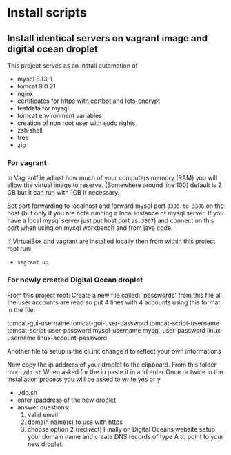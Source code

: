 # Install scripts
## Install identical servers on vagrant image and digital ocean droplet

This project serves as an install automation of 
- mysql 8.13-1
- tomcat 9.0.21
- nginx
- certificates for https with certbot and lets-encrypt
- testdata for mysql
- tomcat environment variables
- creation of non root user with sudo rights
- zsh shell 
- tree
- zip

### For vagrant
In Vagrantfile adjust how much of your computers memory (RAM) you will allow the virtual image to reserve. (Somewhere around line 100) default is 2 GB but it can run with 1GB if necessary.

Set port forwarding to localhost and forward mysql port `3306 to 3306` on the host (but only if you are note running a local instance of mysql server. If you have a local mysql server just put host port as: `3307`) and connect on this port when using on mysql workbench and from java code.

If VirtualBox and vagrant are installed locally then from within this project root run:
- `vagrant up`

### For newly created Digital Ocean droplet
From this project root:
Create a new file called: 'passwords' from this file all the user accounts are read so put 4 lines with 4 accounts using this format in the file:

tomcat-gui-username tomcat-gui-user-password
tomcat-script-username tomcat-script-user-password
mysql-username mysql-user-password
linux-username linux-account-password

Another file to setup is the cli.ini:
change it to reflect your own informations

Now copy the ip address of your droplet to the clipboard.
From this folder run: `./do.sh`
When asked for the ip paste it in and enter
Once or twice in the installation process you will be asked to write yes or y


- ./do.sh
- enter ipaddress of the new droplet
- answer questions:
  1. valid email
  2. domain name(s) to use with https
  3. choose option 2 (redirect)
Finally on Digital Oceans website setup your domain name and create DNS records of type A to point to your new droplet.